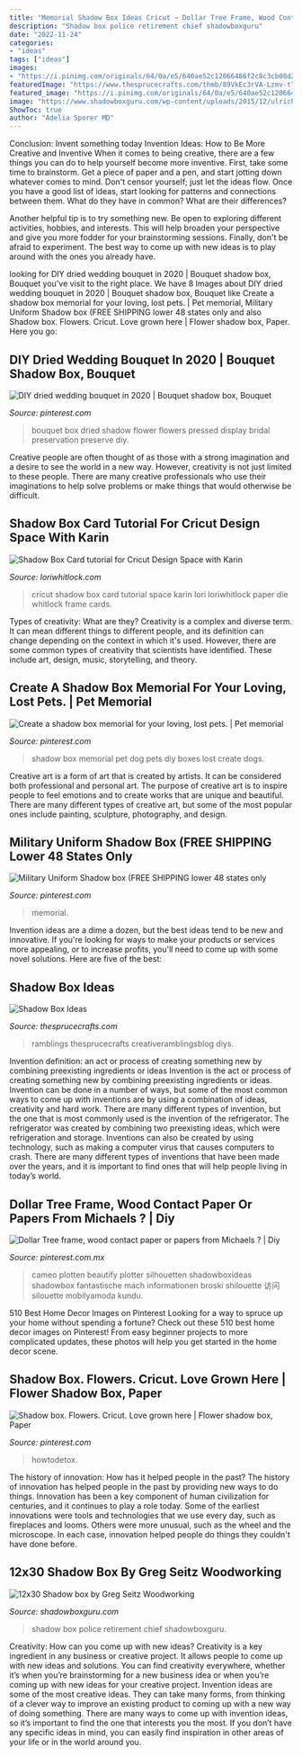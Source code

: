 ```yaml
---
title: "Memorial Shadow Box Ideas Cricut ~ Dollar Tree Frame, Wood Contact Paper Or Papers From Michaels ?"
description: "Shadow box police retirement chief shadowboxguru"
date: "2022-11-24"
categories:
- "ideas"
tags: ["ideas"]
images:
- "https://i.pinimg.com/originals/64/0a/e5/640ae52c12066486f2c8c3cb08d28be9.jpg"
featuredImage: "https://www.thesprucecrafts.com/thmb/89VkEc3rVA-Lzmv-tTNRKgTornc=/1000x1500/filters:fill(auto,1)/PaperFlowerCreativeRamblings-16b67500d4264ad29a7f4ad69b7b4ce7.jpg"
featured_image: "https://i.pinimg.com/originals/64/0a/e5/640ae52c12066486f2c8c3cb08d28be9.jpg"
image: "https://www.shadowboxguru.com/wp-content/uploads/2015/12/ulrichsville-gray600.jpg"
ShowToc: true
author: "Adelia Sporer MD"
---
```



Conclusion: Invent something today
Invention Ideas: How to Be More Creative and Inventive
When it comes to being creative, there are a few things you can do to help yourself become more inventive. First, take some time to brainstorm. Get a piece of paper and a pen, and start jotting down whatever comes to mind. Don't censor yourself; just let the ideas flow. Once you have a good list of ideas, start looking for patterns and connections between them. What do they have in common? What are their differences?

Another helpful tip is to try something new. Be open to exploring different activities, hobbies, and interests. This will help broaden your perspective and give you more fodder for your brainstorming sessions. Finally, don't be afraid to experiment. The best way to come up with new ideas is to play around with the ones you already have.

	

		
looking for DIY dried wedding bouquet in 2020 | Bouquet shadow box, Bouquet you've visit to the right place. We have 8 Images about DIY dried wedding bouquet in 2020 | Bouquet shadow box, Bouquet like Create a shadow box memorial for your loving, lost pets. | Pet memorial, Military Uniform Shadow box (FREE SHIPPING lower 48 states only and also Shadow box. Flowers. Cricut. Love grown here | Flower shadow box, Paper. Here you go:
		
    
## DIY Dried Wedding Bouquet In 2020 | Bouquet Shadow Box, Bouquet

<img loading=lazy src="https://i.pinimg.com/736x/69/e9/cc/69e9cc03fe6251119b00d08781acae3b.jpg" onerror="this.onerror=null;this.src='https://tse1.mm.bing.net/th?id=OIP.Mr0iaw114pEmUV4P2cVpcwHaIo&amp;pid=15.1';" alt="DIY dried wedding bouquet in 2020 | Bouquet shadow box, Bouquet">

_Source: pinterest.com_

>bouquet box dried shadow flower flowers pressed display bridal preservation preserve diy. 

	

Creative people are often thought of as those with a strong imagination and a desire to see the world in a new way. However, creativity is not just limited to these people. There are many creative professionals who use their imaginations to help solve problems or make things that would otherwise be difficult.

    
## Shadow Box Card Tutorial For Cricut Design Space With Karin

<img loading=lazy src="http://www.loriwhitlock.com/blog/wp-content/uploads/2016/04/20160428-_MG_5128-Edit.jpg" onerror="this.onerror=null;this.src='https://tse4.mm.bing.net/th?id=OIP.8CPuu8amyWV3Fo0v9Oc1sgHaE8&amp;pid=15.1';" alt="Shadow Box Card tutorial for Cricut Design Space with Karin">

_Source: loriwhitlock.com_

>cricut shadow box card tutorial space karin lori loriwhitlock paper die whitlock frame cards. 

	

Types of creativity: What are they?
Creativity is a complex and diverse term. It can mean different things to different people, and its definition can change depending on the context in which it's used. However, there are some common types of creativity that scientists have identified. These include art, design, music, storytelling, and
theory.

    
## Create A Shadow Box Memorial For Your Loving, Lost Pets. | Pet Memorial

<img loading=lazy src="https://i.pinimg.com/736x/60/f7/9d/60f79d0f3a7d01da546121f7e347ea74.jpg" onerror="this.onerror=null;this.src='https://tse1.mm.bing.net/th?id=OIP.MtPF42O4HKi7KHBjn7tNCwHaI0&amp;pid=15.1';" alt="Create a shadow box memorial for your loving, lost pets. | Pet memorial">

_Source: pinterest.com_

>shadow box memorial pet dog pets diy boxes lost create dogs. 

	

Creative art is a form of art that is created by artists. It can be considered both professional and personal art. The purpose of creative art is to inspire people to feel emotions and to create works that are unique and beautiful. There are many different types of creative art, but some of the most popular ones include painting, sculpture, photography, and design.

    
## Military Uniform Shadow Box (FREE SHIPPING Lower 48 States Only

<img loading=lazy src="https://i.pinimg.com/736x/ef/8b/ca/ef8bca91c88a37e55c315711aec1fe70.jpg" onerror="this.onerror=null;this.src='https://tse2.mm.bing.net/th?id=OIP.L7UvFJKdxcio4xqS_jv8YAHaF4&amp;pid=15.1';" alt="Military Uniform Shadow box (FREE SHIPPING lower 48 states only">

_Source: pinterest.com_

>memorial. 

	

Invention ideas are a dime a dozen, but the best ideas tend to be new and innovative. If you're looking for ways to make your products or services more appealing, or to increase profits, you'll need to come up with some novel solutions. Here are five of the best: 

    
## Shadow Box Ideas

<img loading=lazy src="https://www.thesprucecrafts.com/thmb/89VkEc3rVA-Lzmv-tTNRKgTornc=/1000x1500/filters:fill(auto,1)/PaperFlowerCreativeRamblings-16b67500d4264ad29a7f4ad69b7b4ce7.jpg" onerror="this.onerror=null;this.src='https://tse1.mm.bing.net/th?id=OIP.oPLJSSrumqK66Gkb2PTj2AHaLH&amp;pid=15.1';" alt="Shadow Box Ideas">

_Source: thesprucecrafts.com_

>ramblings thesprucecrafts creativeramblingsblog diys. 

	

Invention definition: an act or process of creating something new by combining preexisting ingredients or ideas
Invention is the act or process of creating something new by combining preexisting ingredients or ideas. Invention can be done in a number of ways, but some of the most common ways to come up with inventions are by using a combination of ideas, creativity and hard work. There are many different types of invention, but the one that is most commonly used is the invention of the refrigerator. The refrigerator was created by combining two preexisting ideas, which were refrigeration and storage. Inventions can also be created by using technology, such as making a computer virus that causes computers to crash. There are many different types of inventions that have been made over the years, and it is important to find ones that will help people living in today’s world.

    
## Dollar Tree Frame, Wood Contact Paper Or Papers From Michaels ? | Diy

<img loading=lazy src="https://i.pinimg.com/originals/64/0a/e5/640ae52c12066486f2c8c3cb08d28be9.jpg" onerror="this.onerror=null;this.src='https://tse1.mm.bing.net/th?id=OIP.6TkDZg-60VDetusHUfyU0AHaJ4&amp;pid=15.1';" alt="Dollar Tree frame, wood contact paper or papers from Michaels ? | Diy">

_Source: pinterest.com.mx_

>cameo plotten beautify plotter silhouetten shadowboxideas shadowbox fantastische mach informationen broski shilouette 访问 silouette mobilyamoda kundu. 

	

510 Best Home Decor Images on Pinterest
Looking for a way to spruce up your home without spending a fortune? Check out these 510 best home decor images on Pinterest! From easy beginner projects to more complicated updates, these photos will help you get started in the home decor scene.

    
## Shadow Box. Flowers. Cricut. Love Grown Here | Flower Shadow Box, Paper

<img loading=lazy src="https://i.pinimg.com/originals/e8/6e/de/e86ede4cd9958c47fcfe1b7e14f6948c.jpg" onerror="this.onerror=null;this.src='https://tse2.mm.bing.net/th?id=OIP.70-R8k8uDeV5rHj4K09LoAHaJ4&amp;pid=15.1';" alt="Shadow box. Flowers. Cricut. Love grown here | Flower shadow box, Paper">

_Source: pinterest.com_

>howtodetox. 

	

The history of innovation: How has it helped people in the past?
The history of innovation has helped people in the past by providing new ways to do things. Innovation has been a key component of human civilization for centuries, and it continues to play a role today. Some of the earliest innovations were tools and technologies that we use every day, such as fireplaces and looms. Others were more unusual, such as the wheel and the microscope. In each case, innovation helped people do things they couldn't have done before.

    
## 12x30 Shadow Box By Greg Seitz Woodworking

<img loading=lazy src="https://www.shadowboxguru.com/wp-content/uploads/2015/12/ulrichsville-gray600.jpg" onerror="this.onerror=null;this.src='https://tse3.mm.bing.net/th?id=OIP.UhYa0iL68ax9TGgF9dkeGQHaMc&amp;pid=15.1';" alt="12x30 Shadow box by Greg Seitz Woodworking">

_Source: shadowboxguru.com_

>shadow box police retirement chief shadowboxguru. 

	

Creativity: How can you come up with new ideas?
Creativity is a key ingredient in any business or creative project. It allows people to come up with new ideas and solutions. You can find creativity everywhere, whether it’s when you’re brainstorming for a new business idea or when you’re coming up with new ideas for your creative project.
Invention ideas are some of the most creative ideas. They can take many forms, from thinking of a clever way to improve an existing product to coming up with a new way of doing something. There are many ways to come up with invention ideas, so it’s important to find the one that interests you the most. If you don’t have any specific ideas in mind, you can easily find inspiration in other areas of your life or in the world around you.

